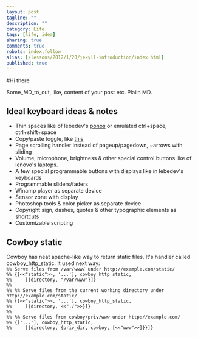 ```yaml
---
layout: post
tagline: ""
description: ""
category: Life
tags: [life, idea]
sharing: true
comments: true
robots: index,follow
alias: [/lessons/2012/1/20/jekyll-introduction/index.html]
published: true
---
```


#Hi there

Some_MD_to_out, like, content of your post etc. Plaiin MD.
<h2>Ideal keyboard ideas & notes</h2>
<ul class="list-style-dashes">
<li>Thin spaces like of lebedev's <a href="http://www.artlebedev.ru/everything/brain/2012/09/07/">ponos</a> or emulated ctrl+space, ctrl+shift+space</li>
<li>Copy/paste toggle, like <a href="http://www.gadgets-reviews.com/uimg/31/copy-paste-rocker.gif">this</a></li>
<li>Page scrolling handler instead of pageup/pagedown, ~arrows with sliding</li>
<li>Volume, microphone, brightness & other special control buttons like of lenovo's laptops.</li>
<li>A few special programmable buttons with displays like in lebedev's keyboards </li>
<li>Programmable sliders/faders</li>
<li>Winamp player as separate device</li>
<li>Sensor zone with display</li>
<li>Photoshop tools & color picker as separate device</li>
<li>Copyright sign, dashes, quotes & other typographic elements as shortcuts</li>
<li>Customizable scripting</li>
</ul>


<h2>Cowboy static</h2>
<p>
Cowboy has neat apache-like way to return static files. It's handler called cowboy_http_static. It used next way:
<code>
%% Serve files from /var/www/ under http://example.com/static/
%% {[<<"static">>, '...'], cowboy_http_static,
%%     [{directory, "/var/www"}]}
%%
%% %% Serve files from the current working directory under http://example.com/static/
%% {[<<"static">>, '...'], cowboy_http_static,
%%     [{directory, <<"./">>}]}
%%
%% %% Serve files from cowboy/priv/www under http://example.com/
%% {['...'], cowboy_http_static,
%%     [{directory, {priv_dir, cowboy, [<<"www">>]}}]}
</code>
</p>